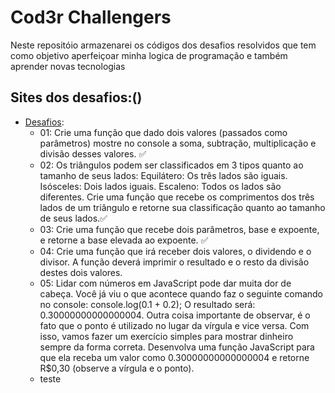 # Cod3r Challengers

Neste repositóio armazenarei os códigos dos desafios resolvidos que tem como objetivo aperfeiçoar minha logica de programação e também aprender novas tecnologias

## Sites dos desafios:()
  - [Desafios]():                                                
     - 01: Crie uma função que dado dois valores (passados como parâmetros) mostre no console a soma, subtração,
multiplicação e divisão desses valores. ✅                                                                                       
     - 02: Os triângulos podem ser classificados em 3 tipos quanto ao tamanho de seus lados:
Equilátero: Os três lados são iguais. Isósceles: Dois lados iguais. Escaleno: Todos os lados são diferentes.
Crie uma função que recebe os comprimentos dos três lados de um triângulo e retorne sua classificação quanto
ao tamanho de seus lados.✅                                                                                                                                                      
     - 03: Crie uma função que recebe dois parâmetros, base e expoente, e retorne a base elevada ao expoente. ✅                                                                                                                             
     - 04: Crie uma função que irá receber dois valores, o dividendo e o divisor. A função deverá imprimir o resultado
e o resto da divisão destes dois valores.                                                                                         
     - 05: Lidar com números em JavaScript pode dar muita dor de cabeça. Você já viu o que acontece quando faz o
seguinte comando no console: console.log(0.1 + 0.2); O resultado será: 0.30000000000000004. Outra coisa
importante de observar, é o fato que o ponto é utilizado no lugar da vírgula e vice versa. Com isso, vamos fazer
um exercício simples para mostrar dinheiro sempre da forma correta. Desenvolva uma função JavaScript para
que ela receba um valor como 0.30000000000000004 e retorne R$0,30 (observe a vírgula e o ponto).
     - teste
